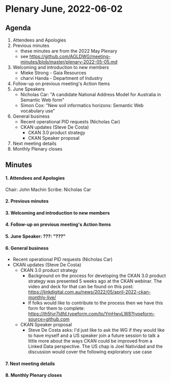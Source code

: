 # Plenary June, 2022-06-02

## Agenda

1. Attendees and Apologies
2. Previous minutes
    * these minutes are from the 2022 May Plenary
    * see https://github.com/AGLDWG/meeting-minutes/blob/master/plenary-2022-05-05.md
3. Welcoming and introduction to new members
    * Mieke Strong - Gaia Resources
    * charvi Handa - Department of Industry
5. Follow-up on previous meeting's Action Items
6. June Speakers
    * Nicholas Car: "A candidate National Address Model for Australia in Semantic Web form"
    * Simon Cox: "New soil informatics horizons: Semantic Web vocabulary use"
7. General business 
    * Recent operational PID requests (Nicholas Car)
    * CKAN updates (Steve De Costa)
        * CKAN 3.0 product strategy
        * CKAN Speaker proposal
8. Next meeting details
9. Monthly Plenary closes

## Minutes

#### 1. Attendees and Apologies

Chair: John Machin 
Scribe: Nicholas Car  

#### 2. Previous minutes
#### 3. Welcoming and introduction to new members
#### 4. Follow-up on previous meeting's Action Items
#### 5. June Speaker: ???: "???"
#### 6. General business 

* Recent operational PID requests (Nicholas Car)
* CKAN updates (Steve De Costa)
    * CKAN 3.0 product strategy
        * Background on the process for developing the CKAN 3.0 product strategy was presented 5 weeks ago at the CKAN webinar. The video and deck for that can be found on this post: https://linkdigital.com.au/news/2022/05/april-2022-ckan-monthly-live/
        * If folks would like to contribute to the process then we have this form for them to complete: https://th5tyr7ldfd.typeform.com/to/YmHwvLW8?typeform-source=github.com 
    * CKAN Speaker proposal
        * Steve De Costa asks: I'd just like to ask the WG if they would like to have myself and a US speaker join a future session to talk a little more about the ways CKAN could be improved from a Linked Data perspective. The US chap is Joel Natividad and the discussion would cover the following exploratory use case 
#### 7. Next meeting details
#### 8. Monthly Plenary closes
